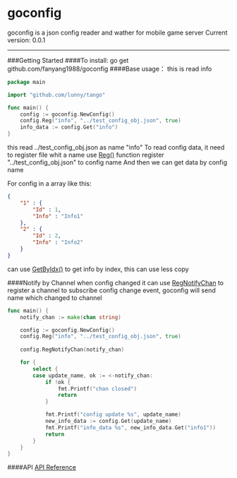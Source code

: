 goconfig
===================
goconfig is a json config reader and wather  for mobile game server
Current version: 0.0.1

----------

###Getting Started
####To install:
    go get github.com/fanyang1988/goconfig
####Base  usage：
this  is read info

```go
package main

import "github.com/lunny/tango"

func main() {
	config := goconfig.NewConfig()
	config.Reg("info", "../test_config_obj.json", true)
	info_data := config.Get("info")
}
```
this read ../test_config_obj.json as name "info"
To read config data, it need to register file whit a name
use [Reg()](https://gowalker.org/github.com/fanyang1988/goconfig#Config_Reg) function  register "../test_config_obj.json" to config name
And then we can get data by config name

For config in  a array like this:
```json
{
    "1" : {
        "Id" : 1,
        "Info" : "Info1"
    },
    "2" : {
        "Id" : 2,
        "Info" : "Info2"
    }
}
``` 
can use [GetByIdx()](https://gowalker.org/github.com/fanyang1988/goconfig#Config_GetByIdx) to get info by  index, this can use less copy

####Notify by Channel when config changed
it can use [RegNotifyChan](https://gowalker.org/github.com/fanyang1988/goconfig#Config_RegNotifyChan) to register  a channel to subscribe config change event, goconfig will send name which changed to channel
```go
func main() {
	notify_chan := make(chan string)

	config := goconfig.NewConfig()
	config.Reg("info", "../test_config_obj.json", true)
	
	config.RegNotifyChan(notify_chan)

	for {
		select {
		case update_name, ok := <-notify_chan:
			if !ok {
				fmt.Printf("chan closed")
				return
			}

			fmt.Printf("config update %s", update_name)
			new_info_data := config.Get(update_name)
			fmt.Printf("info_data %s", new_info_data.Get("info1"))
			return
		}
	}
}

```

####API
[API Reference](https://gowalker.org/github.com/fanyang1988/goconfig)
